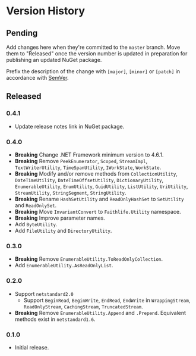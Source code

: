 # Version History

## Pending

Add changes here when they're committed to the `master` branch. Move them to "Released" once the version number
is updated in preparation for publishing an updated NuGet package.

Prefix the description of the change with `[major]`, `[minor]` or `[patch]` in accordance with [SemVer](http://semver.org).

## Released

### 0.4.1

* Update release notes link in NuGet package.

### 0.4.0

* **Breaking** Change .NET Framework minimum version to 4.6.1.
* **Breaking** Remove `PeekEnumerator`, `Scoped`, `StreamImpl`, `TextWriterUtility`, `TimeSpanUtility`, `IWorkState`, `WorkState`.
* **Breaking** Modify and/or remove methods from `CollectionUtility`, `DateTimeUtility`, `DateTimeOffsetUtility`, `DictionaryUtility`, `EnumerableUtility`, `EnumUtility`, `GuidUtility`, `ListUtility`, `UriUtility`, `StreamUtility`, `StringSegment`, `StringUtility`.
* **Breaking** Rename `HashSetUtility` and `ReadOnlyHashSet` to `SetUtility` and `ReadOnlySet`.
* **Breaking** Move `InvariantConvert` to `Faithlife.Utility` namespace.
* **Breaking** Improve parameter names.
* Add `ByteUtility`.
* Add `FileUtility` and `DirectoryUtility`.

### 0.3.0

* **Breaking** Remove `EnumerableUtility.ToReadOnlyCollection`.
* Add `EnumerableUtility.AsReadOnlyList`.

### 0.2.0

* Support `netstandard2.0`
  * Support `BeginRead`, `BeginWrite`, `EndRead`, `EndWrite` in `WrappingStream`, `ReadOnlyStream`, `CachingStream`, `TruncatedStream`.
* **Breaking** Remove `EnumerableUtility.Append` and `.Prepend`. Equivalent methods exist in `netstandard1.6`.

### 0.1.0

* Initial release.
